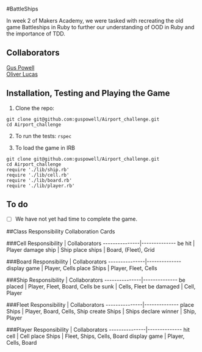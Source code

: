 #BattleShips

In week 2 of Makers Academy, we were tasked with recreating the old game Battleships in Ruby to further our understanding of OOD in Ruby and the importance of TDD.

Collaborators
------------------
[Gus Powell](https://github.com/guspowell) <br>
[Oliver Lucas](https://github.com/olucas92)

Installation, Testing and Playing the Game
------------------

1) Clone the repo:<br>
```
git clone git@github.com:guspowell/Airport_challenge.git
cd Airport_challenge
```
2) To run the tests: ```rspec```

3) To load the game in IRB
```
git clone git@github.com:guspowell/Airport_challenge.git
cd Airport_challenge
require './lib/ship.rb'
require './lib/cell.rb'
require './lib/board.rb'
require './lib/player.rb'
```

To do
------------------
- [ ] We have not yet had time to complete the game.

##Class Responsibility Collaboration Cards

###Cell
Responsibility | Collaborators
---------------|--------------
be hit         | Player
damage ship    | Ship
place ships    | Board, (Fleet), Grid

###Board
Responsibility | Collaborators
---------------|--------------
display game   | Player, Cells
place Ships    | Player, Fleet, Cells

###Ship
Responsibility | Collaborators
---------------|--------------
be placed      | Player, Fleet, Board, Cells
be sunk        | Cells, Fleet
be damaged     | Cell, Player

###Fleet
Responsibility | Collaborators
---------------|--------------
place Ships    | Player, Board, Cells, Ship
create Ships   | Ships
declare winner | Ship, Player

###Player
Responsibility | Collaborators
---------------|--------------
hit cell       | Cell
place Ships    | Fleet, Ships, Cells, Board
display game   | Player, Cells, Board
